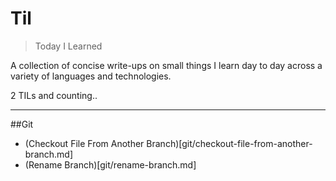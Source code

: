 # Til
> Today I Learned

A collection of concise write-ups on small things I learn day to day across a variety of languages and technologies. 

2 TILs and counting..

-----------------

##Git

- (Checkout File From Another Branch)[git/checkout-file-from-another-branch.md] 
- (Rename Branch)[git/rename-branch.md] 
